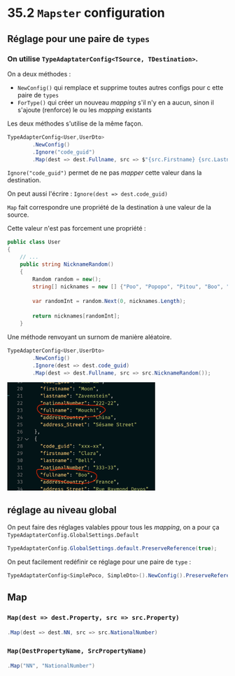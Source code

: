# 35.2 `Mapster` configuration

## Réglage pour une paire de `types` 

### On utilise `TypeAdaptaterConfig<TSource, TDestination>`.

On a deux méthodes :

- `NewConfig()` qui remplace et supprime toutes autres configs pour c ette paire de `types`
- `ForType()` qui créer un nouveau *mapping* s'il n'y en a aucun, sinon il s'ajoute (renforce) le ou les *mapping* existants

Les deux méthodes s'utilise de la même façon.

```cs
TypeAdapterConfig<User,UserDto>
        .NewConfig()
        .Ignore("code_guid")
        .Map(dest => dest.Fullname, src => $"{src.Firstname} {src.Lastname}");
```

`Ignore("code_guid")` permet de ne pas *mapper* cette valeur dans la destination.

On peut aussi l'écrire : `Ignore(dest => dest.code_guid)`

`Map` fait correspondre une propriété de la destination à une valeur de la source.

Cette valeur n'est pas forcement une propriété :

```cs
public class User
{
    // ...
    public string NicknameRandom()
    {
        Random random = new();
        string[] nicknames = new [] {"Poo", "Popopo", "Pitou", "Boo", "Mouchi" };

        var randomInt = random.Next(0, nicknames.Length);

        return nicknames[randomInt];
    }
```

Une méthode renvoyant un surnom de manière aléatoire.

```cs
TypeAdapterConfig<User,UserDto>
        .NewConfig()
        .Ignore(dest => dest.code_guid)
        .Map(dest => dest.Fullname, src => src.NicknameRandom());
```

<img src="assets/nickname-random-for-mapping.png" alt="nickname-random-for-mapping" style="zoom:33%;" />



## réglage au niveau global

On peut faire des réglages valables ppour tous les *mapping*, on a pour ça `TypeAdaptaterConfig.GlobalSettings.Default`

```cs
TypeAdaptaterConfig.GlobalSettings.default.PreserveReference(true);
```

On peut facilement redéfinir ce réglage pour une paire de `type` :

```cs
TypeAdaptaterConfig<SimplePoco, SimpleDto>().NewConfig().PreserveReference(false);
```

 

## Map

### `Map(dest => dest.Property, src => src.Property)`

```cs
.Map(dest => dest.NN, src => src.NationalNumber)
```



### `Map(DestPropertyName, SrcPropertyName)`

```cs
.Map("NN", "NationalNumber")
```

